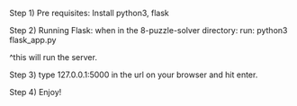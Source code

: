 Step 1)
Pre requisites:
Install python3, flask

Step 2)
Running Flask:
when in the 8-puzzle-solver directory:
run: python3 flask_app.py

^this will run the server.

Step 3)
type 127.0.0.1:5000 in the url on your browser and hit enter.

Step 4)
Enjoy!
